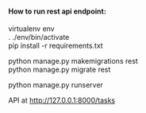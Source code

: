 #### How to run rest api endpoint:

virtualenv env  
. ./env/bin/activate  
pip install -r requirements.txt  

python manage.py makemigrations rest  
python manage.py migrate rest  

python manage.py runserver

API at http://127.0.0.1:8000/tasks

